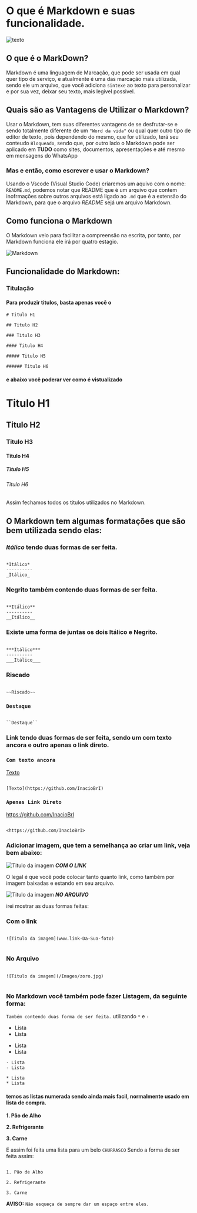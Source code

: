 # **O que é Markdown e suas funcionalidade**.

![texto](/Images/BannerMD.jpeg)

## O que é o MarkDown?

Markdown é uma linguagem de Marcação, que pode ser usada em qual quer tipo de serviço, e atualmente é uma das marcação mais utilizada, sendo ele um arquivo, que você adiciona ``sintexe`` ao texto para personalizar e por sua vez, deixar seu texto, mais legivel possivel.

## Quais são as Vantagens de Utilizar o Markdown?

Usar o Markdown, tem suas diferentes vantagens de se desfrutar-se e sendo totalmente diferente de um ``"Word da vida"`` ou qual quer outro tipo de editor de texto, pois dependendo do mesmo, que for utilizado, terá seu conteudo ``Bloqueado``, sendo que, por outro lado o Markdown pode ser aplicado em **TUDO** como sites, documentos, apresentações e até mesmo em mensagens do WhatsApp

### Mas e então, como escrever e usar o Markdown?

Usando o Vscode (Visual Studio Code) criaremos um aquivo com o nome: ``README.md``, podemos notar que README que é um arquivo que contem inofrmações sobre outros arquivos está ligado ao ``.md``
que é a extensão do Markdown, para que o arquivo *README*  sejá um arquivo Markdown. 

## Como funciona o Markdown

O Markdown veio para facilitar a compreensão na escrita, por tanto, par Markdown funciona ele irá por quatro estagio.

![Markdown](/Images/Como-funrunfa.png)

## Funcionalidade do Markdown:

### Titulação
#### Para produzir titulos, basta apenas você o  

````
# Titulo H1

## Titulo H2

### Titulo H3

#### Titulo H4

##### Titulo H5

###### Titulo H6 

````
#### e abaixo você poderar ver como é vistualizado

# Titulo H1
## Titulo H2
### Titulo H3
#### Titulo H4 
##### Titulo H5
###### Titulo H6

Assim fechamos todos os titulos utilizados no Markdown.

## O Markdown tem algumas formatações que são bem utilizada sendo elas:

### ***Itálico*** tendo duas formas de ser feita.

````

*Itálico*
----------
_Itálico_

````

### **Negrito** também contendo duas formas de ser feita.

````

**Itálico**
----------
__Itálico__

````

### Existe uma forma de juntas os dois **Itálico e Negrito**.

````

***Itálico***
----------
___Itálico___

````

### **~~Riscado~~**

````

~~Riscado~~

````

### **``Destaque``**

````

``Destaque``

````

### **Link** tendo duas formas de ser feita, sendo um com texto ancora e outro apenas o link direto.

### **`Com texto ancora`** 

[Texto](https://github.com/InacioBrI)

````

[Texto](https://github.com/InacioBrI)

````

### **`Apenas Link Direto`**

<https://github.com/InacioBrI>

````

<https://github.com/InacioBrI>

````

### Adicionar imagem, que tem a semelhança ao criar um link, veja bem abaixo:

![Titulo da imagem](https://i.ytimg.com/vi/75n91rq-9Ro/hq720.jpg?sqp=-oaymwEhCK4FEIIDSFryq4qpAxMIARUAAAAAGAElAADIQj0AgKJD&rs=AOn4CLCdwTl1OK4-4juqbFQv-BKQSgkurQ)
***COM O LINK***

O legal é que você pode colocar tanto quanto link, como também por imagem baixadas e estando em seu arquivo.

![Titulo da imagem](/Images/zoro.jpg)
***NO ARQUIVO***

irei mostrar as duas formas feitas:

### Com o link

````

![Titulo da imagem](www.link-Da-Sua-foto)


````
### No Arquivo

````

![Titulo da imagem](/Images/zoro.jpg)


````

### No Markdown você também pode fazer Listagem, da seguinte forma: 
``Também contendo duas forma de ser feita.``
utilizando `*` e `-`

- Lista
- Lista
* Lista
* Lista

````
- Lista
- Lista

* Lista
* Lista

````

#### temos as listas numerada sendo ainda mais facil, normalmente usado em lista de compra.

**1. Pão de Alho**

**2. Refrigerante**

**3. Carne**

E assim foi feita uma lista para um belo ``CHURRASCO``
Sendo a forma de ser feita assim:


````

1. Pão de Alho

2. Refrigerante

3. Carne

`````
**AVISO:** ``Não esqueça de sempre dar um espaço entre eles.``

